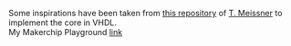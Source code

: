 Some inspirations have been taken from [this repository](https://github.com/tmeissner/lfd111x_building_a_risc-v-cpu_core) of [T. Meissner](https://github.com/tmeissner) to implement the core in VHDL.
<br>
My Makerchip Playground [link](https://makerchip.com/sandbox/05yf0hlzN/0Z4h7Dg)
